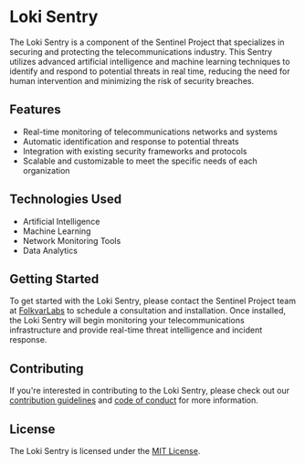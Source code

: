 # Loki Sentry

The Loki Sentry is a component of the Sentinel Project that specializes in securing and protecting the telecommunications industry. This Sentry utilizes advanced artificial intelligence and machine learning techniques to identify and respond to potential threats in real time, reducing the need for human intervention and minimizing the risk of security breaches.

## Features

- Real-time monitoring of telecommunications networks and systems
- Automatic identification and response to potential threats
- Integration with existing security frameworks and protocols
- Scalable and customizable to meet the specific needs of each organization

## Technologies Used

- Artificial Intelligence
- Machine Learning
- Network Monitoring Tools
- Data Analytics

## Getting Started

To get started with the Loki Sentry, please contact the Sentinel Project team at [FolkvarLabs]() to schedule a consultation and installation. Once installed, the Loki Sentry will begin monitoring your telecommunications infrastructure and provide real-time threat intelligence and incident response.

## Contributing

If you're interested in contributing to the Loki Sentry, please check out our [contribution guidelines]() and [code of conduct]() for more information.

## License

The Loki Sentry is licensed under the [MIT License]().
